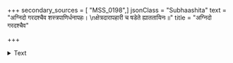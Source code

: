 +++
secondary_sources = [ "MSS_0198",]
jsonClass = "Subhaashita"
text = "अग्निदो गरदश्चैव शस्त्रपाणिर्धनापहः।  \nक्षेत्रदारापहारी च षडेते ह्याततायिनः॥"
title = "अग्निदो गरदश्चैव"

+++

<details><summary>Text</summary>

अग्निदो गरदश्चैव शस्त्रपाणिर्धनापहः।  
क्षेत्रदारापहारी च षडेते ह्याततायिनः॥
</details>
